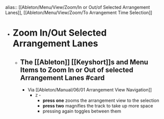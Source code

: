 alias:: [[Ableton/Menu/View/Zoom/In or Out/of Selected Arrangement Lanes]], [[Ableton/Menu/View/Zoom/To Arrangement Time Selection]]

- # Zoom In/Out Selected Arrangement Lanes
	- ## The [[Ableton]] [[Keyshort]]s and Menu Items to Zoom In or Out of selected Arrangement Lanes #card
		- Via [[Ableton/Manual/06/01 Arrangement View Navigation]]
			- `Z` -
				- **press one** zooms the arrangement view to the selection
				- **press two** magnifies the track to take up more space
				- pressing again toggles between them